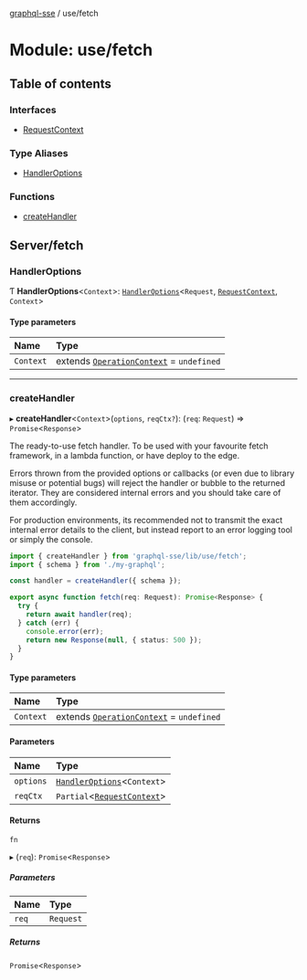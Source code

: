 [graphql-sse](../README.md) / use/fetch

# Module: use/fetch

## Table of contents

### Interfaces

- [RequestContext](../interfaces/use_fetch.RequestContext.md)

### Type Aliases

- [HandlerOptions](use_fetch.md#handleroptions)

### Functions

- [createHandler](use_fetch.md#createhandler)

## Server/fetch

### HandlerOptions

Ƭ **HandlerOptions**<`Context`\>: [`HandlerOptions`](../interfaces/handler.HandlerOptions.md)<`Request`, [`RequestContext`](../interfaces/use_fetch.RequestContext.md), `Context`\>

#### Type parameters

| Name | Type |
| :------ | :------ |
| `Context` | extends [`OperationContext`](handler.md#operationcontext) = `undefined` |

___

### createHandler

▸ **createHandler**<`Context`\>(`options`, `reqCtx?`): (`req`: `Request`) => `Promise`<`Response`\>

The ready-to-use fetch handler. To be used with your favourite fetch
framework, in a lambda function, or have deploy to the edge.

Errors thrown from the provided options or callbacks (or even due to
library misuse or potential bugs) will reject the handler or bubble to the
returned iterator. They are considered internal errors and you should take care
of them accordingly.

For production environments, its recommended not to transmit the exact internal
error details to the client, but instead report to an error logging tool or simply
the console.

```ts
import { createHandler } from 'graphql-sse/lib/use/fetch';
import { schema } from './my-graphql';

const handler = createHandler({ schema });

export async function fetch(req: Request): Promise<Response> {
  try {
    return await handler(req);
  } catch (err) {
    console.error(err);
    return new Response(null, { status: 500 });
  }
}
```

#### Type parameters

| Name | Type |
| :------ | :------ |
| `Context` | extends [`OperationContext`](handler.md#operationcontext) = `undefined` |

#### Parameters

| Name | Type |
| :------ | :------ |
| `options` | [`HandlerOptions`](use_fetch.md#handleroptions)<`Context`\> |
| `reqCtx` | `Partial`<[`RequestContext`](../interfaces/use_fetch.RequestContext.md)\> |

#### Returns

`fn`

▸ (`req`): `Promise`<`Response`\>

##### Parameters

| Name | Type |
| :------ | :------ |
| `req` | `Request` |

##### Returns

`Promise`<`Response`\>

